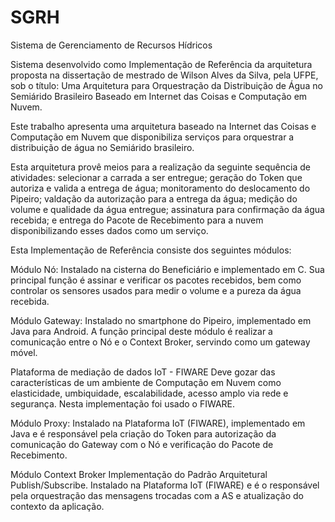 # SGRH
Sistema de Gerenciamento de Recursos Hídricos

Sistema desenvolvido como Implementação de Referência da arquitetura proposta na dissertação de mestrado de Wilson Alves da Silva, pela UFPE, sob o título:
Uma Arquitetura para Orquestração da Distribuição de Água no Semiárido Brasileiro Baseado em Internet das Coisas e Computação em Nuvem.

Este trabalho apresenta uma arquitetura baseado na Internet das Coisas e Computação em Nuvem que disponibiliza serviços para orquestrar a distribuição de água no Semiárido brasileiro.

Esta arquitetura provê meios para a realização da seguinte sequência de atividades: selecionar a carrada a ser entregue; geração do Token que autoriza e valida a entrega de água; monitoramento do deslocamento do Pipeiro; valdação da autorização para a entrega da água;
medição do volume e qualidade da água entregue; assinatura para confirmação da água recebida; e entrega do Pacote de Recebimento para a nuvem disponibilizando esses dados como um serviço.

Esta Implementação de Referência consiste dos seguintes módulos: 

Módulo Nó: 
Instalado na cisterna do Beneficiário e implementado em C. Sua principal função é assinar e verificar os
pacotes recebidos, bem como controlar os sensores usados para medir o volume e a pureza da água recebida.

Módulo Gateway: 
Instalado no smartphone do Pipeiro, implementado em Java para Android. A função principal deste módulo é realizar a
comunicação entre o Nó e o Context Broker, servindo como um gateway móvel.

Plataforma de mediação de dados IoT - FIWARE
Deve gozar das características de um ambiente de Computação em Nuvem como elasticidade, umbiquidade, escalabilidade, acesso amplo via rede e segurança. Nesta implementação foi usado o FIWARE. 

Módulo Proxy: 
Instalado na Plataforma IoT (FIWARE), implementado em Java e é responsável pela criação do Token para autorização da comunicação do Gateway com o Nó e verificação do Pacote de Recebimento.

Módulo Context Broker
Implementação do Padrão Arquitetural Publish/Subscribe. Instalado na Plataforma IoT (FIWARE) e é o responsável pela orquestração das mensagens trocadas com a AS e atualização do contexto da aplicação.
